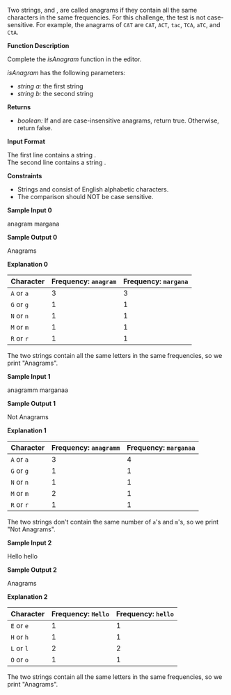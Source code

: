 Two strings, and , are called anagrams if they contain all the same characters in the same frequencies. For this challenge, the test is not case-sensitive. For example, the anagrams of `CAT` are `CAT`, `ACT`, `tac`, `TCA`, `aTC`, and `CtA`.

**Function Description**

Complete the _isAnagram_ function in the editor.

_isAnagram_ has the following parameters:

*   _string a:_ the first string
*   _string b:_ the second string

**Returns**

*   _boolean:_ If and are case-insensitive anagrams, return true. Otherwise, return false.

**Input Format**

The first line contains a string .  
The second line contains a string .

**Constraints**

*   Strings and consist of English alphabetic characters.
*   The comparison should NOT be case sensitive.

**Sample Input 0**

anagram
margana

**Sample Output 0**

Anagrams

**Explanation 0**


| Character | Frequency: `anagram` | Frequency: `margana` |
| --- | --- | --- |
| `A` or `a` | 3   | 3   |
| `G` or `g` | 1   | 1   |
| `N` or `n` | 1   | 1   |
| `M` or `m` | 1   | 1   |
| `R` or `r` | 1   | 1   |

The two strings contain all the same letters in the same frequencies, so we print "Anagrams".

**Sample Input 1**

anagramm
marganaa

**Sample Output 1**

Not Anagrams

**Explanation 1**


| Character | Frequency: `anagramm` | Frequency: `marganaa` |
| --- | --- | --- |
| `A` or `a` | 3   | 4   |
| `G` or `g` | 1   | 1   |
| `N` or `n` | 1   | 1   |
| `M` or `m` | 2   | 1   |
| `R` or `r` | 1   | 1   |

The two strings don't contain the same number of `a`'s and `m`'s, so we print "Not Anagrams".

**Sample Input 2**


Hello
hello

**Sample Output 2**

Anagrams

**Explanation 2**


| Character | Frequency: `Hello` | Frequency: `hello` |
| --- | --- | --- |
| `E` or `e` | 1   | 1   |
| `H` or `h` | 1   | 1   |
| `L` or `l` | 2   | 2   |
| `O` or `o` | 1   | 1   |

The two strings contain all the same letters in the same frequencies, so we print "Anagrams".